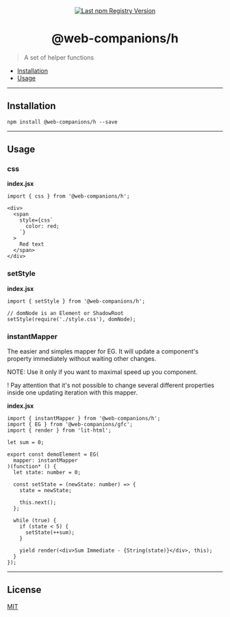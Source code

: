 <div align="center">
  <a href="https://www.npmjs.com/package/@web-companions/h">
    <img src="https://img.shields.io/npm/v/@web-companions/h.svg?maxAge=86400" alt="Last npm Registry Version">
  </a>
</div>

<h1 align="center">@web-companions/h</h1>

> A set of helper functions

- [Installation](#installation)
- [Usage](#usage)

---

## Installation

```
npm install @web-companions/h --save
```

---

## Usage

### css

**index.jsx**

```tsx
import { css } from '@web-companions/h';

<div>
  <span
    style={css`
      color: red;
    `}
  >
    Red text
  </span>
</div>
```


### setStyle

**index.jsx**

```tsx
import { setStyle } from '@web-companions/h';

// domNode is an Element or ShadowRoot
setStyle(require('./style.css'), domNode);
```


### instantMapper

The easier and simples mapper for EG.
It will update a component's property immediately without waiting other changes. 

NOTE: Use it only if you want to maximal speed up you component. 

! Pay attention that it's not possible to change several different properties inside one updating iteration with this mapper.

**index.jsx**

```tsx
import { instantMapper } from '@web-companions/h';
import { EG } from '@web-companions/gfc';
import { render } from 'lit-html';

let sum = 0;

export const demoElement = EG(
  mapper: instantMapper
)(function* () {
  let state: number = 0;

  const setState = (newState: number) => {
    state = newState;

    this.next();
  };

  while (true) {
    if (state < 5) {
      setState(++sum);
    }

    yield render(<div>Sum Immediate - {String(state)}</div>, this);
  }
});
```

---

## License
[MIT](./LICENSE)